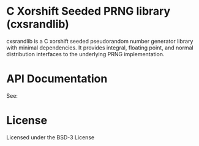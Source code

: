 # C Xorshift Seeded PRNG library (cxsrandlib)
cxsrandlib is a C xorshift seeded pseudorandom number generator library with minimal dependencies. It provides integral, floating point, and normal distribution interfaces to the underlying PRNG implementation.

# API Documentation
See:

# License
Licensed under the BSD-3 License
